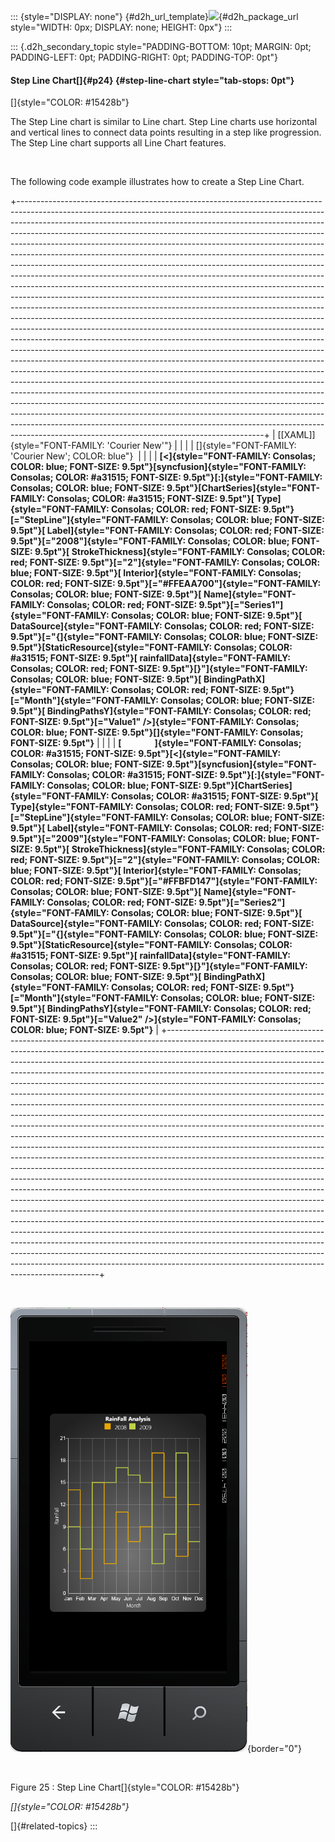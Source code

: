 ::: {style="DISPLAY: none"}
[](ms-xhelp:///?Id=d2h_url_template){#d2h_url_template}![](!package_url!){#d2h_package_url style="WIDTH: 0px; DISPLAY: none; HEIGHT: 0px"}
:::

::: {.d2h_secondary_topic style="PADDING-BOTTOM: 10pt; MARGIN: 0pt; PADDING-LEFT: 0pt; PADDING-RIGHT: 0pt; PADDING-TOP: 0pt"}
#### Step Line Chart[]{#p24} {#step-line-chart style="tab-stops: 0pt"}

[]{style="COLOR: #15428b"} 

The Step Line chart is similar to Line chart. Step Line charts use horizontal and vertical lines to connect data points resulting in a step like progression. The Step Line chart supports all Line Chart features.

 

The following code example illustrates how to create a Step Line Chart.

+-------------------------------------------------------------------------------------------------------------------------------------------------------------------------------------------------------------------------------------------------------------------------------------------------------------------------------------------------------------------------------------------------------------------------------------------------------------------------------------------------------------------------------------------------------------------------------------------------------------------------------------------------------------------------------------------------------------------------------------------------------------------------------------------------------------------------------------------------------------------------------------------------------------------------------------------------------------------------------------------------------------------------------------------------------------------------------------------------------------------------------------------------------------------------------------------------------------------------------------------------------------------------------------------------------------------------------------------------------------------------------------------------------------------------------------------------------------------------------------------------------------------------------------------------------------------------------------------------------------------------------------------------------------------------------------------------------------------------------------------------------------------------------------------------------------------------------------------------+
| [\[XAML\]]{style="FONT-FAMILY: 'Courier New'"}                                                                                                                                                                                                                                                                                                                                                                                                                                                                                                                                                                                                                                                                                                                                                                                                                                                                                                                                                                                                                                                                                                                                                                                                                                                                                                                                                                                                                                                                                                                                                                                                                                                                                                                                                                                                  |
|                                                                                                                                                                                                                                                                                                                                                                                                                                                                                                                                                                                                                                                                                                                                                                                                                                                                                                                                                                                                                                                                                                                                                                                                                                                                                                                                                                                                                                                                                                                                                                                                                                                                                                                                                                                                                                                 |
| []{style="FONT-FAMILY: 'Courier New'; COLOR: blue"}                                                                                                                                                                                                                                                                                                                                                                                                                                                                                                                                                                                                                                                                                                                                                                                                                                                                                                                                                                                                                                                                                                                                                                                                                                                                                                                                                                                                                                                                                                                                                                                                                                                                                                                                                                                             |
|                                                                                                                                                                                                                                                                                                                                                                                                                                                                                                                                                                                                                                                                                                                                                                                                                                                                                                                                                                                                                                                                                                                                                                                                                                                                                                                                                                                                                                                                                                                                                                                                                                                                                                                                                                                                                                                 |
| **[\<]{style="FONT-FAMILY: Consolas; COLOR: blue; FONT-SIZE: 9.5pt"}[syncfusion]{style="FONT-FAMILY: Consolas; COLOR: #a31515; FONT-SIZE: 9.5pt"}[:]{style="FONT-FAMILY: Consolas; COLOR: blue; FONT-SIZE: 9.5pt"}[ChartSeries]{style="FONT-FAMILY: Consolas; COLOR: #a31515; FONT-SIZE: 9.5pt"}[ Type]{style="FONT-FAMILY: Consolas; COLOR: red; FONT-SIZE: 9.5pt"}[=\"StepLine\"]{style="FONT-FAMILY: Consolas; COLOR: blue; FONT-SIZE: 9.5pt"}[ Label]{style="FONT-FAMILY: Consolas; COLOR: red; FONT-SIZE: 9.5pt"}[=\"2008\"]{style="FONT-FAMILY: Consolas; COLOR: blue; FONT-SIZE: 9.5pt"}[ StrokeThickness]{style="FONT-FAMILY: Consolas; COLOR: red; FONT-SIZE: 9.5pt"}[=\"2\"]{style="FONT-FAMILY: Consolas; COLOR: blue; FONT-SIZE: 9.5pt"}[ Interior]{style="FONT-FAMILY: Consolas; COLOR: red; FONT-SIZE: 9.5pt"}[=\"#FFEAA700\"]{style="FONT-FAMILY: Consolas; COLOR: blue; FONT-SIZE: 9.5pt"}[ Name]{style="FONT-FAMILY: Consolas; COLOR: red; FONT-SIZE: 9.5pt"}[=\"Series1\"]{style="FONT-FAMILY: Consolas; COLOR: blue; FONT-SIZE: 9.5pt"}[ DataSource]{style="FONT-FAMILY: Consolas; COLOR: red; FONT-SIZE: 9.5pt"}[=\"{]{style="FONT-FAMILY: Consolas; COLOR: blue; FONT-SIZE: 9.5pt"}[StaticResource]{style="FONT-FAMILY: Consolas; COLOR: #a31515; FONT-SIZE: 9.5pt"}[ rainfallData]{style="FONT-FAMILY: Consolas; COLOR: red; FONT-SIZE: 9.5pt"}[}\"]{style="FONT-FAMILY: Consolas; COLOR: blue; FONT-SIZE: 9.5pt"}[ BindingPathX]{style="FONT-FAMILY: Consolas; COLOR: red; FONT-SIZE: 9.5pt"}[=\"Month\"]{style="FONT-FAMILY: Consolas; COLOR: blue; FONT-SIZE: 9.5pt"}[ BindingPathsY]{style="FONT-FAMILY: Consolas; COLOR: red; FONT-SIZE: 9.5pt"}[=\"Value1\" /\>]{style="FONT-FAMILY: Consolas; COLOR: blue; FONT-SIZE: 9.5pt"}[]{style="FONT-FAMILY: Consolas; FONT-SIZE: 9.5pt"}**                                 |
|                                                                                                                                                                                                                                                                                                                                                                                                                                                                                                                                                                                                                                                                                                                                                                                                                                                                                                                                                                                                                                                                                                                                                                                                                                                                                                                                                                                                                                                                                                                                                                                                                                                                                                                                                                                                                                                 |
| **[                ]{style="FONT-FAMILY: Consolas; COLOR: #a31515; FONT-SIZE: 9.5pt"}[\<]{style="FONT-FAMILY: Consolas; COLOR: blue; FONT-SIZE: 9.5pt"}[syncfusion]{style="FONT-FAMILY: Consolas; COLOR: #a31515; FONT-SIZE: 9.5pt"}[:]{style="FONT-FAMILY: Consolas; COLOR: blue; FONT-SIZE: 9.5pt"}[ChartSeries]{style="FONT-FAMILY: Consolas; COLOR: #a31515; FONT-SIZE: 9.5pt"}[ Type]{style="FONT-FAMILY: Consolas; COLOR: red; FONT-SIZE: 9.5pt"}[=\"StepLine\"]{style="FONT-FAMILY: Consolas; COLOR: blue; FONT-SIZE: 9.5pt"}[ Label]{style="FONT-FAMILY: Consolas; COLOR: red; FONT-SIZE: 9.5pt"}[=\"2009\"]{style="FONT-FAMILY: Consolas; COLOR: blue; FONT-SIZE: 9.5pt"}[ StrokeThickness]{style="FONT-FAMILY: Consolas; COLOR: red; FONT-SIZE: 9.5pt"}[=\"2\"]{style="FONT-FAMILY: Consolas; COLOR: blue; FONT-SIZE: 9.5pt"}[ Interior]{style="FONT-FAMILY: Consolas; COLOR: red; FONT-SIZE: 9.5pt"}[=\"#FFBFD147\"]{style="FONT-FAMILY: Consolas; COLOR: blue; FONT-SIZE: 9.5pt"}[ Name]{style="FONT-FAMILY: Consolas; COLOR: red; FONT-SIZE: 9.5pt"}[=\"Series2\"]{style="FONT-FAMILY: Consolas; COLOR: blue; FONT-SIZE: 9.5pt"}[ DataSource]{style="FONT-FAMILY: Consolas; COLOR: red; FONT-SIZE: 9.5pt"}[=\"{]{style="FONT-FAMILY: Consolas; COLOR: blue; FONT-SIZE: 9.5pt"}[StaticResource]{style="FONT-FAMILY: Consolas; COLOR: #a31515; FONT-SIZE: 9.5pt"}[ rainfallData]{style="FONT-FAMILY: Consolas; COLOR: red; FONT-SIZE: 9.5pt"}[}\"]{style="FONT-FAMILY: Consolas; COLOR: blue; FONT-SIZE: 9.5pt"}[ BindingPathX]{style="FONT-FAMILY: Consolas; COLOR: red; FONT-SIZE: 9.5pt"}[=\"Month\"]{style="FONT-FAMILY: Consolas; COLOR: blue; FONT-SIZE: 9.5pt"}[ BindingPathsY]{style="FONT-FAMILY: Consolas; COLOR: red; FONT-SIZE: 9.5pt"}[=\"Value2\" /\>]{style="FONT-FAMILY: Consolas; COLOR: blue; FONT-SIZE: 9.5pt"}** |
+-------------------------------------------------------------------------------------------------------------------------------------------------------------------------------------------------------------------------------------------------------------------------------------------------------------------------------------------------------------------------------------------------------------------------------------------------------------------------------------------------------------------------------------------------------------------------------------------------------------------------------------------------------------------------------------------------------------------------------------------------------------------------------------------------------------------------------------------------------------------------------------------------------------------------------------------------------------------------------------------------------------------------------------------------------------------------------------------------------------------------------------------------------------------------------------------------------------------------------------------------------------------------------------------------------------------------------------------------------------------------------------------------------------------------------------------------------------------------------------------------------------------------------------------------------------------------------------------------------------------------------------------------------------------------------------------------------------------------------------------------------------------------------------------------------------------------------------------------+

 

![](ImagesExt/image77_26.png){border="0"}

 

Figure 25 : Step Line Chart[]{style="COLOR: #15428b"}

*[]{style="COLOR: #15428b"}* 

[]{#related-topics}
:::
